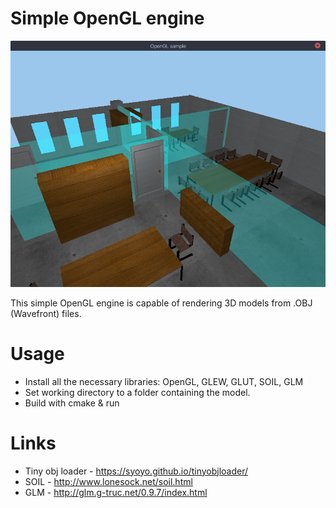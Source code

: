 # Simple OpenGL engine

![alt tag](https://raw.githubusercontent.com/dmitry64/opengl_engine/master/example.png)

This simple OpenGL engine is capable of rendering 3D models from .OBJ (Wavefront) files.

# Usage
* Install all the necessary libraries: OpenGL, GLEW, GLUT, SOIL, GLM
* Set working directory to a folder containing the model.
* Build with cmake & run

# Links

* Tiny obj loader - https://syoyo.github.io/tinyobjloader/
* SOIL - http://www.lonesock.net/soil.html
* GLM - http://glm.g-truc.net/0.9.7/index.html
